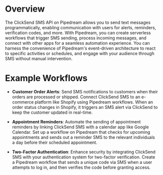 # Overview

The ClickSend SMS API on Pipedream allows you to send text messages programmatically, enabling communication with users for alerts, reminders, verification codes, and more. With Pipedream, you can create serverless workflows that trigger SMS sending, process incoming messages, and connect with other apps for a seamless automation experience. You can harness the convenience of Pipedream's event-driven architecture to react to specific activities or schedules, and engage with your audience through SMS without manual intervention.

# Example Workflows

- **Customer Order Alerts**: Send SMS notifications to customers when their orders are processed or shipped. Connect ClickSend SMS to an e-commerce platform like Shopify using Pipedream workflows. When an order status changes in Shopify, it triggers an SMS alert via ClickSend to keep the customer updated in real-time.

- **Appointment Reminders**: Automate the sending of appointment reminders by linking ClickSend SMS with a calendar app like Google Calendar. Set up a workflow on Pipedream that checks for upcoming appointments and sends out a reminder SMS to the relevant individuals a day before their scheduled appointment.

- **Two-Factor Authentication**: Enhance security by integrating ClickSend SMS with your authentication system for two-factor verification. Create a Pipedream workflow that sends a unique code via SMS when a user attempts to log in, and then verifies the code before granting access.
